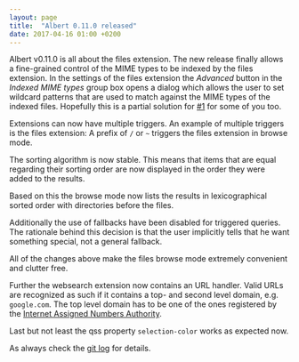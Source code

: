 ```yaml
---
layout: page
title:  "Albert 0.11.0 released"
date: 2017-04-16 01:00 +0200
---
```


Albert v0.11.0 is all about the files extension. The new release finally allows a fine-grained control of the MIME types to be indexed by the files extension. In the settings of the files extension the _Advanced_ button in the _Indexed MIME types_ group box opens a dialog which allows the user to set wildcard patterns that are used to match against the MIME types of the indexed files. Hopefully this is a partial solution for [#1](https://github.com/albertlauncher/albert/issues/1) for some of you too.

Extensions can now have multiple triggers. An example of multiple triggers is the files extension: A prefix of `/` or `~` triggers the files extension in browse mode.

The sorting algorithm is now stable. This means that items that are equal regarding their sorting order are now displayed in the order they were added to the results.

Based on this the browse mode now lists the results in lexicographical sorted order with directories before the files.

Additionally the use of fallbacks have been disabled for triggered queries. The rationale behind this decision is that the user implicitly tells that he want something special, not a general fallback.

All of the changes above make the files browse mode extremely convenient and clutter free.

Further the websearch extension now contains an URL handler. Valid URLs are recognized as such if it contains a top- and second level domain, e.g. `google.com`. The top level domain has to be one of the ones registered by the [Internet Assigned Numbers Authority](http://www.iana.org/).

Last but not least the qss property `selection-color` works as expected now.

As always check the [git log](https://github.com/albertlauncher/albert/commits/v0.11.0) for details.
